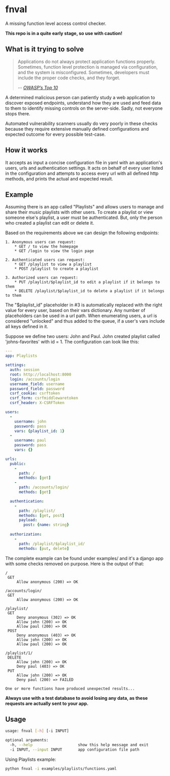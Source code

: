 # fnval
A missing function level access control checker.

**This repo is in a quite early stage, so use with caution!**

## What is it trying to solve
> Applications do not always protect application functions properly. Sometimes, function level protection is managed
via configuration, and the system is misconfigured. Sometimes, developers must include the proper code checks, and
they forget.
>
> -- <cite>[OWASP’s Top 10](https://www.owasp.org/index.php/Top_10_2013-A7-Missing_Function_Level_Access_Control)</cite>

A determined malicious person can patiently study a web application to discover exposed endpoints, understand how
they are used and feed data to them to identify missing controls on the server-side. Sadly, not everyone stops there.

Automated vulnerability scanners usually do very poorly in these checks because they require extensive manually defined
configurations and expected outcome for every possible test-case.

## How it works
It accepts as input a concise configuration file in yaml with an application's users, urls and authentication settings.
It acts on behalf of every user listed in the configuration and attempts to access every url with all defined http
methods, and prints the actual and expected result.

## Example
Assuming there is an app called "Playlists" and allows users to manage and share their music playlists with other users.
To create a playlist or view someone else's playlist, a user must be authenticated. But, only the person who created a
playlist can edit or delete it.

Based on the requirements above we can design the following endpoints:

    1. Anonymous users can request:
        * GET / to view the homepage
        * GET /login to view the login page
    
    2. Authenticated users can request:
        * GET /playlist to view a playlist
        * POST /playlist to create a playlist
    
    3. Authorized users can request:
        * PUT /playlist/$playlist_id to edit a playlist if it belongs to them
        * DELETE /playlist/$playlist_id to delete a playlist if it belongs to them

The "$playlist_id" placeholder in #3 is automatically replaced with the right value for every user, based on their vars
dictionary. Any number of placeholders can be used in a url path. When enumerating users, a
url is considered "unlocked" and thus added to the queue, if a user's vars include all keys defined in it.

Suppose we define two users: John and Paul. John created playlist called 'johns-favorites' with id = 1. The
configuration can look like this:

```yaml
---
app: Playlists

settings:
  auth: session
  root: http://localhost:8000
  login: /accounts/login
  username_field: username
  password_field: password
  csrf_cookie: csrftoken
  csrf_form: csrfmiddlewaretoken
  csrf_header: X-CSRFToken

users:
  -
    username: john
    password: pass
    vars: {playlist_id: 1}
  -
    username: paul
    password: pass
    vars: {}

urls:
  public:
    -
      path: /
      methods: [get]
    -
      path: /accounts/login/
      methods: [get]

  authentication:
    -
      path: /playlist/
      methods: [get, post]
      payload:
        post: {name: string}
        
  authorization:
    -
      path: /playlist/$playlist_id/
      methods: [put, delete]
```

The complete example can be found under examples/ and it's a django app with some checks removed on purpose. Here is the
output of that:

```
/
 GET
     Allow anonymous (200) => OK

/accounts/login/
 GET
     Allow anonymous (200) => OK

/playlist/
 GET
     Deny anonymous (302) => OK
     Allow john (200) => OK
     Allow paul (200) => OK
 POST
     Deny anonymous (403) => OK
     Allow john (200) => OK
     Allow paul (200) => OK

/playlist/1/
 DELETE
     Allow john (200) => OK
     Deny paul (403) => OK
 PUT
     Allow john (200) => OK
     Deny paul (200) => FAILED

One or more functions have produced unexpected results...
```

**Always use with a test database to avoid losing any data, as these requests are actually sent to your app.**

## Usage
```bash
usage: fnval [-h] [-i INPUT]

optional arguments:
  -h, --help                    show this help message and exit
  -i INPUT, --input INPUT       app configuration file path
```

Using Playlists example:
```bash
python fnval -i examples/playlists/functions.yaml
```
